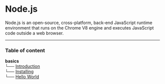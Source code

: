 # Node.js

Node.js is an open-source, cross-platform, back-end JavaScript runtime environment that runs on the Chrome V8 engine and executes JavaScript code outside a web browser.

---

### Table of content

**basics**  
└── [Introduction](basics/01_introduction.md)  
└── [Installing](./basics/02_installing.md)  
└── [Hello World](./basics/03_helloWorld.md)  
